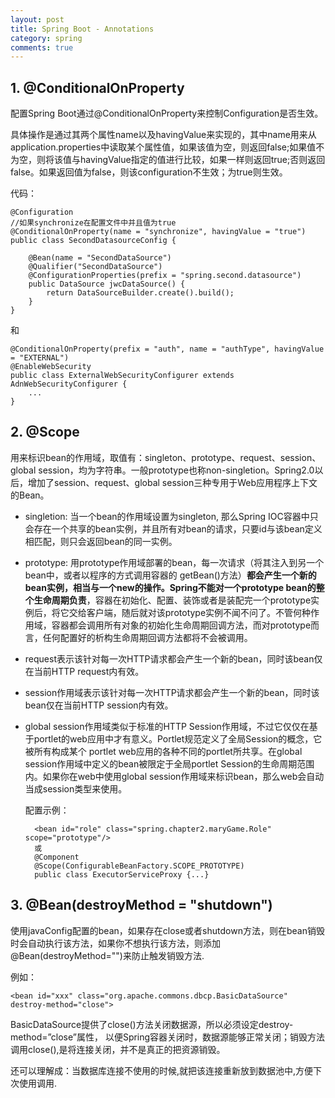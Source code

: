 ```yaml
---
layout: post
title: Spring Boot - Annotations
category: spring
comments: true
---
```


## 1. @ConditionalOnProperty

配置Spring Boot通过@ConditionalOnProperty来控制Configuration是否生效。

具体操作是通过其两个属性name以及havingValue来实现的，其中name用来从application.properties中读取某个属性值，如果该值为空，则返回false;如果值不为空，则将该值与havingValue指定的值进行比较，如果一样则返回true;否则返回false。如果返回值为false，则该configuration不生效；为true则生效。

代码：

    @Configuration
    //如果synchronize在配置文件中并且值为true
    @ConditionalOnProperty(name = "synchronize", havingValue = "true")
    public class SecondDatasourceConfig {

        @Bean(name = "SecondDataSource")
        @Qualifier("SecondDataSource")
        @ConfigurationProperties(prefix = "spring.second.datasource")
        public DataSource jwcDataSource() {
            return DataSourceBuilder.create().build();
        }
    }

和

    @ConditionalOnProperty(prefix = "auth", name = "authType", havingValue = "EXTERNAL")
    @EnableWebSecurity
    public class ExternalWebSecurityConfigurer extends AdnWebSecurityConfigurer {
        ...
    }

## 2. @Scope

用来标识bean的作用域，取值有：singleton、prototype、request、session、global session，均为字符串。一般prototype也称non-singletion。Spring2.0以后，增加了session、request、global session三种专用于Web应用程序上下文的Bean。

- singletion: 当一个bean的作用域设置为singleton, 那么Spring IOC容器中只会存在一个共享的bean实例，并且所有对bean的请求，只要id与该bean定义相匹配，则只会返回bean的同一实例。

- prototype: 用prototype作用域部署的bean，每一次请求（将其注入到另一个bean中，或者以程序的方式调用容器的 getBean()方法）**都会产生一个新的bean实例，相当与一个new的操作。Spring不能对一个prototype bean的整个生命周期负责**，容器在初始化、配置、装饰或者是装配完一个prototype实例后，将它交给客户端，随后就对该prototype实例不闻不问了。不管何种作用域，容器都会调用所有对象的初始化生命周期回调方法，而对prototype而言，任何配置好的析构生命周期回调方法都将不会被调用。

- request表示该针对每一次HTTP请求都会产生一个新的bean，同时该bean仅在当前HTTP request内有效。

- session作用域表示该针对每一次HTTP请求都会产生一个新的bean，同时该bean仅在当前HTTP session内有效。

- global session作用域类似于标准的HTTP Session作用域，不过它仅仅在基于portlet的web应用中才有意义。Portlet规范定义了全局Session的概念，它被所有构成某个 portlet web应用的各种不同的portlet所共享。在global session作用域中定义的bean被限定于全局portlet Session的生命周期范围内。如果你在web中使用global session作用域来标识bean，那么web会自动当成session类型来使用。

    配置示例：

        <bean id="role" class="spring.chapter2.maryGame.Role" scope="prototype"/>
        或
        @Component
        @Scope(ConfigurableBeanFactory.SCOPE_PROTOTYPE)
        public class ExecutorServiceProxy {...}

## 3. @Bean(destroyMethod = "shutdown")

使用javaConfig配置的bean，如果存在close或者shutdown方法，则在bean销毁时会自动执行该方法，如果你不想执行该方法，则添加@Bean(destroyMethod="")来防止触发销毁方法.

例如：

    <bean id="xxx" class="org.apache.commons.dbcp.BasicDataSource" destroy-method="close">

BasicDataSource提供了close()方法关闭数据源，所以必须设定destroy-method=”close”属性， 以便Spring容器关闭时，数据源能够正常关闭；销毁方法调用close(),是将连接关闭，并不是真正的把资源销毁。

还可以理解成：当数据库连接不使用的时候,就把该连接重新放到数据池中,方便下次使用调用.